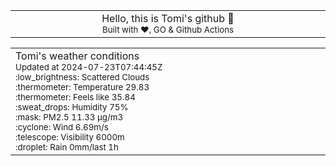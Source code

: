
<div align="center">
<table>
<tbody>
<td align="center">
<img width="2000" height="0"><br>
Hello, this is Tomi's github 👋<br>
<sup>Built with ❤️, GO & Github Actions</sup><br>
<img width="2000" height="0">
</td>
</tbody>
</table>
</div>
<table>
<tbody>
<td align="left">
<img width="2000" height="0"><br>
Tomi's weather conditions<br>
<sup>Updated at 2024-07-23T07:44:45Z</sup><br>
<sup>:low_brightness: Scattered Clouds</sup><br>
<sup>:thermometer: Temperature 29.83 </sup><br>
<sup>:thermometer: Feels like 35.84</sup><br>
<sup>:sweat_drops: Humidity 75%</sup><br>
<sup>:mask: PM2.5 11.33 μg/m3</sup><br>
<sup>:cyclone: Wind 6.69m/s </sup><br>
<sup>:telescope: Visibility 6000m </sup><br>
<sup>:droplet: Rain 0mm/last 1h </sup><br>
<img width="2000" height="0">
</td>
<td align="left">
<img width="2000" height="0"><br>
<br>
<img width="2000" height="0">
</td>
</tbody>
</table>
</div>
    